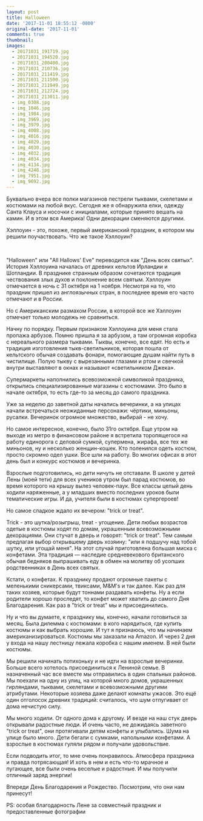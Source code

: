```yaml
---
layout: post
title: Halloween
date: '2017-11-01 18:55:12 -0800'
original-date: '2017-11-01'
comments: true
thumbnail: 
images:
  - 20171031_191719.jpg
  - 20171031_194520.jpg
  - 20171031_200400.jpg
  - 20171031_210736.jpg
  - 20171031_211419.jpg
  - 20171031_211500.jpg
  - 20171031_211949.jpg
  - 20171031_212724.jpg
  - 20171031_213011.jpg
  - img_0308.jpg
  - img_1046.jpg
  - img_1984.jpg
  - img_3969.jpg
  - img_3979.jpg
  - img_4008.jpg
  - img_4016.jpg
  - img_4029.jpg
  - img_4030.jpg
  - img_4032.jpg
  - img_4034.jpg
  - img_4134.jpg
  - img_4248.jpg
  - img_7951.jpg
  - img_9692.jpg
---
```


Буквально вчера все полки магазинов пестрели тыквами, скелетами и костюмами на любой вкус. Сегодня же я обнаружила елки, одежду Санта Клауса и носочки с инициалами, которые принято вешать на камин. И в этом вся Америка! Одни декорации сменяются другими.

Хэллоуин - это, похоже, первый американский праздник, в котором мы решили поучаствовать. Что же такое Хэллоуин?

<!--separate--> 

"Halloween" или "All Hallows' Eve" переводится как "День всех святых". История Хэллоуина началась от древних кельтов Ирландии и Шотландии. В празднике странным образом сочетаются традиция чествования злых духов и поклонение всем святым. Хэллоуин отмечается в ночь с 31 октября на 1 ноября. Несмотря на то, что праздник пришел из англоязычных стран, в последнее время его часто отмечают и в России. 

Но с Американским размахом России, в которой все же Хэллоуин отмечает только молодежь не сравниться.

Начну по порядку. Первым признаком Хэллоуина для меня стала пропажа арбузов. Помню пришла я за арбузом, а там огромная коробка с нереального размера тыквами. Тыквы, конечно, все едят. Но есть и традиция изготовления тыкв-светильников, которая  пошла от кельтского обычая создавать фонари, помогающие душам найти путь в чистилище. Полую тыкву с вырезанными глазами и ртом и свечкой внутри выставляют в окнах и называют «светильником Джека».

Супермаркеты наполнились всевозможной символикой праздника, открылись специализированные магазины с костюмами. Это было в начале октября, то есть где-то за месяц до самого праздника. 

Уже за неделю до заветной даты начались вечеринки, а на улицах начали встречаться неожиданные персонажи: чёртики, миньоны, русалки. 
Вечеринок огромное множество, выбирай - не хочу. 

Но самое интересное, конечно, было 31го октября. Еще утром на выходе из метро в финансовом районе я встретила торопящегося на работу единорога с деловой сумкой, супермена, жирафа, все тех же миньонов, ну и несколько женщин-кошек. Кто поленился одеть костюм, просто скромно одел ушки.
Все шли на работу. Во многих офисах в этот день был и конкурс костюмов и вечеринка. 

Взрослые подготовились, но дети ничуть не отставали. В школе у детей Лены (моей тети) для всех учеников утром был парад костюмов, во время которого на крышу вылез человек-паук. Все классы целый день ходили наряженные, а у младших вместо последних уроков были тематические игры. И да, учителя были в костюмах супергероев! 

Но самое сладкое ждало их вечером: "trick or treat". 

Trick - это шутка/розыгрыш, treat - угощение. Дети любых возрастов одетые в костюмы ходят по домам, украшенным всевозможными декорациями. Они стучат в дверь и говорят: "trick or treat". Тем самым предлагая выбор открывшему дверь хозяину: "или я подшучу над тобой шутку, или угощай меня". На этот случай приготовлена большая миска с конфетами. 
Эта традиция — наследие средневекового британского обычая бедняков выпрашивать еду в обмен на молитву об усопших родственниках в День всех святых. 

Кстати, о конфетах. К празднику продают огромные пакеты с меленькими сникерсами, твиксами, M&M's и так далее. Как раз для таких хозяев, которые будут тоннами раздавать конфеты. Ну а если родители хорошо проследят, то конфет может хватить до самого Дня Благодарения. Как раз в "trick or treat" мы и присоединились. 

Ну и что вы думаете, к празднику мы, конечно, начали готовиться за месяц. Была дилемма с костюмами: в кого нарядиться, где купить костюмы и как выбрать хорошие. И тут я признаюсь, что мы начинаем американизироваться. Костюмы мы заказали на Amazon.
И через 2 дня у входа на нашу лестницу лежала коробка с нашим именем. В ней были костюмы. 

Мы решили начинать потихоньку и не идти на взрослые вечеринки. Больше всего хотелось присоединиться к Лениной семье. 
В назначенный час все вместе мы отправились в один спальных районов. Мы поехали на одну из улиц, на которой много домов, украшенных гирляндами, тыквами, скелетами и всевозможными другими атрибутами. Некоторые хозяева даже делают комнаты ужасов. Это ещё один отголосок древних традиций: считалось, что шум отпугивает от дома нечистую силу.

Мы много ходили. От одного дома к другому. И везде на наш стук дверь открывали радостные люди. И очень часто, не дожидаясь заветного "trick or treat", они протягивали детям конфеты и улыбались. 
Шума на улице было много. Дети бегали с сумками, напольными конфетами. А взрослые в костюмах гуляли рядом и получали удовольствие.

Если подводить итог, то мне очень понравилось. Атмосфера праздника и правда потрясающая! И хоть в нем и есть что-то мрачное и пугающее, все были очень веселые и радостные. И мы получили отличный заряд энергии! 


<!--{% include image src="" %}-->

Впереди День Благодарения и Рождество. Посмотрим, что они нам принесут!

PS: особая благодарность Лене за совместный праздник и предоставленные фотографии
